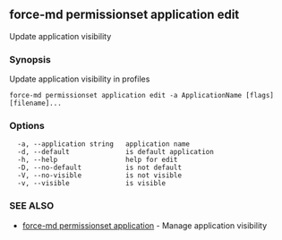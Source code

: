 ## force-md permissionset application edit

Update application visibility

### Synopsis

Update application visibility in profiles

```
force-md permissionset application edit -a ApplicationName [flags] [filename]...
```

### Options

```
  -a, --application string   application name
  -d, --default              is default application
  -h, --help                 help for edit
  -D, --no-default           is not default
  -V, --no-visible           is not visible
  -v, --visible              is visible
```

### SEE ALSO

* [force-md permissionset application](force-md_permissionset_application.md)	 - Manage application visibility

